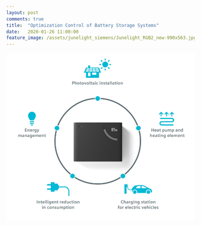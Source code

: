 ```yaml
---
layout: post
comments: true
title:  "Optimization Control of Battery Storage Systems"
date:   2020-01-26 11:00:00
feature_image: /assets/junelight_siemens/Junelight_RGB2_new-990x563.jpg
---
```


![Junelight System](/assets/junelight_siemens/junelight.png)